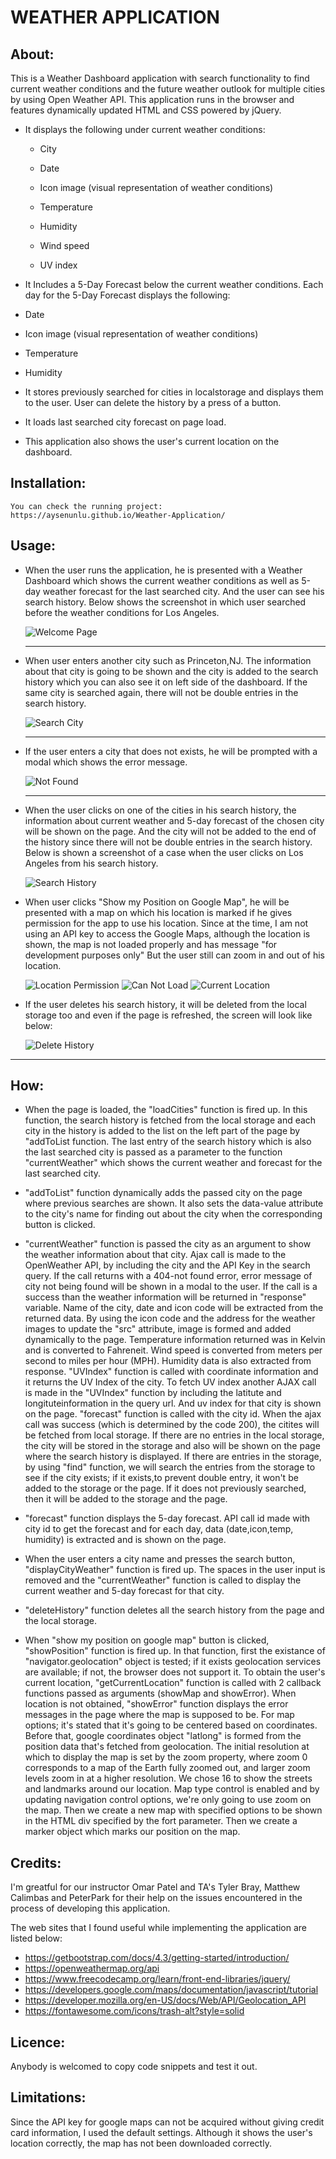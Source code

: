 # WEATHER APPLICATION

## About: ##

This is a Weather Dashboard application with search functionality to find current weather conditions and the future weather outlook for multiple cities by using Open Weather API. This application runs in the browser and features dynamically updated HTML and CSS powered by jQuery.

* It displays the following under current weather conditions:

  * City

  * Date

  * Icon image (visual representation of weather conditions)

  * Temperature

  * Humidity

  * Wind speed

  * UV index

*  It Includes a 5-Day Forecast below the current weather conditions. Each day for the 5-Day Forecast displays the following:

  * Date

  * Icon image (visual representation of weather conditions)

  * Temperature

  * Humidity

* It stores previously searched for cities in localstorage and displays them to the user. User can delete the history by a press of a button.

* It loads last searched city forecast on page load.

* This application also shows the user's current location on the dashboard.


## Installation: ##

    You can check the running project: https://aysenunlu.github.io/Weather-Application/

## Usage: ##

   - When the user runs the application, he is presented with a Weather Dashboard which shows the current weather conditions as well as 5-day weather forecast for the last searched city. And the user can see his search history. Below shows the screenshot in which user searched before the weather conditions for Los Angeles.

     ![Welcome Page](images/Welcome.png)
     
     ---------------------------------------------------------------------------------------------------

   - When user enters another city such as Princeton,NJ. The information about that city is going to be shown and the city is added to the search history which you can also see it on left side of the dashboard. If the same city is searched again, there will not be double entries in the search history.

     ![Search City](images/Search.png)

     --------------------------------------------------------------

   - If the user enters a city that does not exists, he will be prompted with a modal which shows the error message.

     ![Not Found](images/notFound.png)

     -----------------------------------------------------------------------------------------------------

   - When the user clicks on one of the cities in his search history, the information about current weather and 5-day forecast of the chosen city will be shown on the page. And the city will not be added to the end of the history since there will not be double entries in the search history. Below is shown a screenshot of a case when the user clicks on Los Angeles from his search history. 

     ![Search History](images/History.png)

  - When user clicks "Show my Position on Google Map", he will be presented with a map on which his location is marked if he gives permission for the app to use his location. Since at the time, I am not using an API key to access the Google Maps, although the location is shown, the map is not loaded properly and has message "for development purposes only" But the user still can zoom in and out of his location.
    
     ![Location Permission](images/Permission.png)
     ![Can Not Load](images/cantLoad.png)
     ![Current Location](images/CurrentLocation.png)

- If the user deletes his search history, it will be deleted from the local storage too and even if the page is refreshed, the screen will look like below:

     ![Delete History](images/deleteHistory.png)

   

---------------------------------------------------------------------------------------------------------------------------

## How: ##

* When the page is loaded, the "loadCities" function is fired up. In this function, the search history is fetched from the local storage and each city in the history is added to the list on the left part of the page by "addToList function. The last entry of the search history which is also the last searched city is passed as a parameter to the function "currentWeather" which shows the current weather and forecast for the last searched city.

* "addToList" function dynamically adds the passed city on the page where previous searches are shown. It also sets the data-value attribute to the city's name for finding out about the city when the corresponding button is clicked.

* "currentWeather" function is passed the city as an argument to show the weather information about that city. Ajax call is made to the OpenWeather API, by including the city and the API Key in the search query. If the call returns with a 404-not found error, error message of city not being found will be shown in a modal to the user. If the call is a success than the weather information will be returned in "response" variable. Name of the city, date and icon code will be extracted from the returned data. By using the icon code and the address for the weather images to update the "src" attribute, image is formed and added dynamically to the page. Temperature information returned was in Kelvin and is converted to Fahreneit. Wind speed is converted from meters per second to miles per hour (MPH). Humidity data is also extracted from response. "UVIndex" function is called with coordinate information and it returns the UV Index of the city. To fetch UV index another AJAX call is made in the "UVIndex" function by including the latitute and longituteinformation in the query url. And uv index for that city is shown on the page. "forecast" function is called with the city id. When the ajax call was success (which is determined by the code 200), the citites will be fetched from local storage. If there are no entries in the local storage, the city will be stored in the storage and also will be shown on the page where the search history is displayed. If there are entries in the storage, by using "find" function, we will search the entries from the storage to see if the city exists; if it exists,to prevent double entry, it won't be added to the storage or the page. If it does not previously searched, then it will be added to the storage and the page.

*  "forecast" function displays the 5-day forecast. API call id made with city id to get the forecast and for each day, data (date,icon,temp, humidity) is extracted and is shown on the page. 

* When the user enters a city name and presses the search button, "displayCityWeather"  function is fired up. The spaces in the user input is removed and the "currentWeather" function is called to display the current weather and 5-day forecast for that city.

* "deleteHistory" function deletes all the search history from the page and the local storage.

* When "show my position on google map" button is clicked, "showPosition" function is fired up. In that function, first the existance of "navigator.geolocation" object is  tested; if it exists geolocation services are available; if not, the browser does not support it. To obtain the user's current location, "getCurrentLocation" function is called with 2 callback functions passed as arguments (showMap and showError). When location is not obtained, "showError" function displays the error messages in the page where the map is supposed to be. For map options; it's stated that it's going to be centered based on coordinates. Before that, google coordinates object "latlong" is formed from the position data that's fetched from geolocation. The initial resolution at which to display the map is set by the zoom property, where zoom 0 corresponds to a map of the Earth fully zoomed out, and larger zoom levels zoom in at a higher resolution. We chose 16 to show the streets and landmarks around our location. Map type control is enabled and by updating navigation control options, we're only going to use zoom on the map. Then we create a new map with specified options to be shown in the HTML div specified by the fort parameter. Then we create a marker object which marks our position on the map.

## Credits: ## 

I'm greatful for our instructor Omar Patel and TA's Tyler Bray, Matthew Calimbas and PeterPark for their help on the issues encountered in the process of developing this application.

The web sites that I found useful while implementing the application are listed below:

  * https://getbootstrap.com/docs/4.3/getting-started/introduction/
  * https://openweathermap.org/api
  * https://www.freecodecamp.org/learn/front-end-libraries/jquery/
  * https://developers.google.com/maps/documentation/javascript/tutorial
  * https://developer.mozilla.org/en-US/docs/Web/API/Geolocation_API
  * https://fontawesome.com/icons/trash-alt?style=solid
  
## Licence: ##

Anybody is welcomed to copy code snippets and test it out.

## Limitations: ##

 Since the API key for google maps can not be acquired without giving credit card information, I used the default settings. Although it shows the user's location correctly, the map has not been downloaded correctly. 